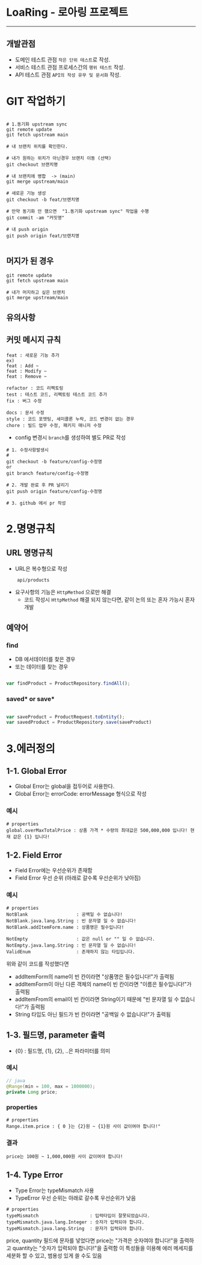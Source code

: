 # LoaRing - 로아링 프로젝트

---

## 개발관점

- 도메인 테스트 관점 `작은 단위 테스트`로 작성.
- 서비스 테스트 관점 프로세스간의 `행위 테스트` 작성.
- API 테스트 관점 `API의 작성 유무 및 문서화` 작성.


# GIT 작업하기
```shell

# 1.동기화 upstream sync 
git remote update
git fetch upstream main

# 내 브랜치 위치를 확인한다. 

# 내가 원하는 위치가 아닌경우 브랜치 이동 (선택) 
git checkout 브랜치명 

# 내 브랜치에 병합  -> (main)
git merge upstream/main
   
# 새로운 기능 생성 
git checkout -b feat/브랜치명

# 만약 동기화 안 했으면  "1.동기화 upstream sync" 작업을 수행
git commit -am "커밋명"

# 내 push origin  
git push origin feat/브랜치명
 
```

## 머지가 된 경우 
```shell
git remote update
git fetch upstream main

# 내가 머지하고 싶은 브랜치 
git merge upstream/main    
```





## 유의사항

## 커밋 메시지 규칙
````text
feat : 새로운 기능 추가
ex) 
feat : Add ~
feat : Modify ~
feat : Remove ~

refactor : 코드 리펙토링
test : 테스트 코드, 리펙토링 테스트 코드 추가
fix : 버그 수정

docs : 문서 수정
style : 코드 포맷팅, 세미콜론 누락, 코드 변경이 없는 경우
chore : 빌드 업무 수정, 패키지 매니저 수정
````

- config 변경시 `branch`를 생성하여 별도 PR로 작성

```shell
# 1. 수정사항발생시
#  
git checkout -b feature/config-수정명
or 
git branch feature/config-수정명

# 2. 개발 완료 후 PR 날리기  
git push origin feature/config-수정명

# 3. github 에서 pr 작성 
```

##

# 2.명명규칙

## URL 명명규칙

- URL은 복수형으로 작성

```text
    api/products
```

- 요구사항의 기능은 `HttpMethod` 으로만 해결
    - 코드 작성시 `HttpMethod` 해결 되지 않는다면, 같이 논의 또는 혼자 가능시 혼자 개발

##     

## 예약어

### find

- DB 에서데이터를 찾은 경우
- 또는 데이터를 찾는 경우

```javascript

var findProduct = ProductRepository.findAll();

```

### saved* or save*

```javascript

var saveProduct = ProductRequest.toEntity();
var savedProduct = ProductRepository.save(saveProduct)

```

# 3.에러정의

## 1-1. Global Error

- Global Error는 global을 접두어로 사용한다.
- Global Error는 errorCode: errorMessage 형식으로 작성

### 예시

```properties
# properties
global.overMaxTotalPrice : 상품 가격 * 수량의 최대값은 500,000,000 입니다! 현재 값은 {1} 입니다!
```

## 1-2. Field Error

- Field Error에는 우선순위가 존재함
- Field Error 우선 순위 (아래로 갈수록 우선순위가 낮아짐)

### 예시

```properties
# properties
NotBlank                  : 공백일 수 없습니다!
NotBlank.java.lang.String : 빈 문자열 일 수 없습니다!
NotBlank.addItemForm.name : 상품명은 필수입니다!

NotEmpty                  : 값은 null or "" 일 수 없습니다.
NotEmpty.java.lang.String : 빈 문자열 일 수 없습니다!
ValidEnum                 : 존재하지 않는 타입입니다.
```

위와 같이 코드를 작성했다면

- addItemForm의 name이 빈 칸이라면 "상품명은 필수입니다!"가 출력됨
- addItemForm이 아닌 다른 객체의 name이 빈 칸이라면 "이름은 필수입니다!"가 출력됨
- addItemFrom의 email이 빈 칸이라면 String이기 때문에 "빈 문자열 일 수 없습니다!"가 출력됨
- String 타입도 아닌 필드가 빈 칸이라면 "공백일 수 없습니다!"가 출력됨

## 1-3. 필드명, parameter 출력

- {0} : 필드명, {1}, {2}, ..은 파라미터를 의미

### 예시

``` java
// java
@Range(min = 100, max = 1000000);
private Long price;
```

### properties

```properties
# properties
Range.item.price : { 0 }는 {2}원 ~ {1}원 사이 값이여야 합니다!"
```

### 결과

```text
price는 100원 ~ 1,000,000원 사이 값이여야 합니다!
```

## 1-4. Type Error

- Type Error는 typeMismatch 사용
- TypeError 우선 순위는 아래로 갈수록 우선순위가 낮음

```properties
# properties
typeMismatch                   : 입력타입이 잘못되었습니다.
typeMismatch.java.lang.Integer : 숫자가 입력되야 합니다.
typeMismatch.java.lang.String  : 문자가 입력되야 합니다.
```

price, quantity 필드에 문자를 넣었다면 price는 "가격은 숫자여야 합니다!"을 출력하고 quantity는 "숫자가 입력되야 합니다!"을 출력함
이 특성들을 이용해 에러 메세지를 세분화 할 수 있고, 범용성 있게 쓸 수도 있음